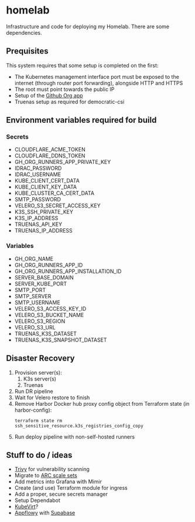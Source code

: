 # homelab

Infrastructure and code for deploying my Homelab. There are some dependencies.

## Prequisites

This system requires that some setup is completed on the first:

* The Kubernetes management interface port must be exposed to the internet (through router port forwarding), alongside HTTP and HTTPS
* The root must point towards the public IP
* Setup of the [Github Org app](https://github.com/actions/actions-runner-controller/blob/master/docs/using-arc-across-organizations.md)
* Truenas setup as required for democratic-csi

## Environment variables required for build

### Secrets

* CLOUDFLARE_ACME_TOKEN
* CLOUDFLARE_DDNS_TOKEN
* GH_ORG_RUNNERS_APP_PRIVATE_KEY
* IDRAC_PASSWORD
* IDRAC_USERNAME
* KUBE_CLIENT_CERT_DATA
* KUBE_CLIENT_KEY_DATA
* KUBE_CLUSTER_CA_CERT_DATA
* SMTP_PASSWORD
* VELERO_S3_SECRET_ACCESS_KEY
* K3S_SSH_PRIVATE_KEY
* K3S_IP_ADDRESS
* TRUENAS_API_KEY
* TRUENAS_IP_ADDRESS

### Variables

* GH_ORG_NAME
* GH_ORG_RUNNERS_APP_ID
* GH_ORG_RUNNERS_APP_INSTALLATION_ID
* SERVER_BASE_DOMAIN
* SERVER_KUBE_PORT
* SMTP_PORT
* SMTP_SERVER
* SMTP_USERNAME
* VELERO_S3_ACCESS_KEY_ID
* VELERO_S3_BUCKET_NAME
* VELERO_S3_REGION
* VELERO_S3_URL
* TRUENAS_K3S_DATASET
* TRUENAS_K3S_SNAPSHOT_DATASET

## Disaster Recovery

1. Provision server(s):
   1. K3s server(s)
   2. Truenas
2. Run DR pipeline
3. Wait for Velero restore to finish
4. Remove Harbor Docker hub proxy config object from Terraform state (in harbor-config):
    ```
    terraform state rm ssh_sensitive_resource.k3s_registries_config_copy
    ```
5. Run deploy pipeline with non-self-hosted runners

## Stuff to do / ideas

* [Trivy](https://github.com/aquasecurity/Trivy) for vulnerability scanning
* Migrate to [ARC scale sets](https://github.com/actions/actions-runner-controller/discussions/2775)
* Add metrics into Grafana with Mimir
* Create (and use) Terraform module for ingress
* Add a proper, secure secrets manager
* Setup Dependabot
* [KubeVirt](https://kubevirt.io/user-guide/operations/installation/)?
* [Appflowy](https://www.appflowy.io/) with [Supabase](https://supabase.com/)
